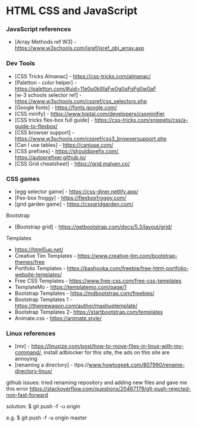 
# HTML CSS and JavaScript

### JavaScript references
* [Array Methods ref W3] - https://www.w3schools.com/jsref/jsref_obj_array.asp

### Dev Tools
* [CSS Tricks Almanac] - https://css-tricks.com/almanac/
* [Paletton - color helper] - https://paletton.com/#uid=11e0u0kllllaFw0g0qFqFg0w0aF
* [w-3 schools selector ref] - https://www.w3schools.com/cssref/css_selectors.php
* [Google fonts] - https://fonts.google.com/
* [CSS minify] - https://www.toptal.com/developers/cssminifier
* [CSS tricks flex-box full guide] - https://css-tricks.com/snippets/css/a-guide-to-flexbox/
* [CSS browser support] - https://www.w3schools.com/cssref/css3_browsersupport.php
* [Can I use tables] - https://caniuse.com/
* [CSS prefixes] - https://shouldiprefix.com/, https://autoprefixer.github.io/
* [CSS Grid cheatsheet] - https://grid.malven.co/

### CSS games
* [egg selector game] - https://css-diner.netlify.app/
* [Fex-box froggy] - https://flexboxfroggy.com/
* [grid garden game] - https://cssgridgarden.com/

Bootstrap
* [Bootstrap grid] - https://getbootstrap.com/docs/5.3/layout/grid/

Templates
* https://html5up.net/
* Creative Tim Templates - https://www.creative-tim.com/bootstrap-themes/free
* Portfolio Templates - https://bashooka.com/freebie/free-html-portfolio-website-templates/
* Free CSS Templates - https://www.free-css.com/free-css-templates
* TemplateMo - https://templatemo.com/page/1
* Bootstrap Templates - https://mdbootstrap.com/freebies/
* Bootstrap Templates 1 - https://themewagon.com/author/mashuptemplate/
* Bootstrap Templates 2- https://startbootstrap.com/templates
* Animate.css - https://animate.style/

### Linux references
* [mv] - https://linuxize.com/post/how-to-move-files-in-linux-with-mv-command/, install adblocker for this site, the ads on this site are annoying
* [renaming a directory] - ttps://www.howtogeek.com/807990/rename-directory-linux/


github issues: tried renaming repository and adding new files and gave me this error
https://stackoverflow.com/questions/20467179/git-push-rejected-non-fast-forward

solution:
$ git push -f -u origin <name of branch>

e.g. $ git push -f -u origin master
